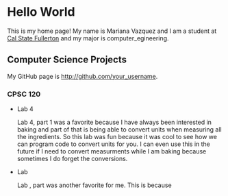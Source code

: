 # Hello World

This is my home page! My name is Mariana Vazquez and I am a student at [Cal State Fullerton](http://www.fullerton.edu/) and my major is computer_egineering.

## Computer Science Projects

My GitHub page is http://github.com/your_username.

### CPSC 120

* Lab 4

    Lab 4, part 1 was a favorite because I have always been interested in baking and part of that is being able to convert units when measuring all the ingredients. So this lab was fun because it was cool to see how we can program code to convert units for you. I can even use this in the future if I need to convert measurments while I am baking because sometimes I do forget the conversions. 

* Lab 

    Lab , part was another favorite for me. This is because 
